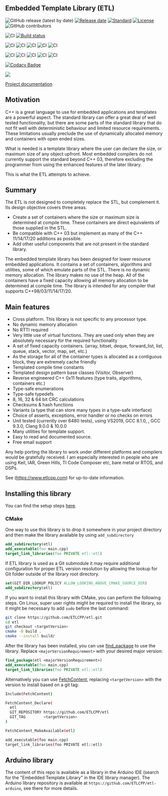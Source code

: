 Embedded Template Library (ETL)
-------------------------

![GitHub release (latest by date)](https://img.shields.io/github/v/release/jwellbelove/etl)
[![Release date](https://img.shields.io/github/release-date/jwellbelove/etl?color=%231182c3)](https://img.shields.io/github/release-date/jwellbelove/etl?color=%231182c3)
[![Standard](https://img.shields.io/badge/c%2B%2B-98/03/11/14/17/20-blue.svg)](https://en.wikipedia.org/wiki/C%2B%2B#Standardization)
[![License](https://img.shields.io/badge/license-MIT-blue.svg)](https://opensource.org/licenses/MIT)
![GitHub contributors](https://img.shields.io/github/contributors-anon/ETLCPP/etl)

![CI](https://github.com/ETLCPP/etl/workflows/msvc/badge.svg?branch=master)
[![Build status](https://ci.appveyor.com/api/projects/status/b7jgecv7unqjw4u0/branch/master?svg=true)](https://ci.appveyor.com/project/jwellbelove/etl/branch/master)

![CI](https://github.com/ETLCPP/etl/actions/workflows/gcc-c++11.yml/badge.svg?branch=master)
![CI](https://github.com/ETLCPP/etl/actions/workflows/gcc-c++14.yml/badge.svg?branch=master)
![CI](https://github.com/ETLCPP/etl/actions/workflows/gcc-c++17.yml/badge.svg?branch=master)
![CI](https://github.com/ETLCPP/etl/actions/workflows/gcc-c++20.yml/badge.svg?branch=master)
![CI](https://github.com/ETLCPP/etl/actions/workflows/gcc-syntax-checks.yml/badge.svg?branch=master)

![CI](https://github.com/ETLCPP/etl/actions/workflows/clang-c++11.yml/badge.svg?branch=master)
![CI](https://github.com/ETLCPP/etl/actions/workflows/clang-c++14.yml/badge.svg?branch=master)
![CI](https://github.com/ETLCPP/etl/actions/workflows/clang-c++17.yml/badge.svg?branch=master)
![CI](https://github.com/ETLCPP/etl/actions/workflows/clang-c++20.yml/badge.svg?branch=master)
![CI](https://github.com/ETLCPP/etl/actions/workflows/clang-syntax-checks.yml/badge.svg?branch=master)

[![Codacy Badge](https://api.codacy.com/project/badge/Grade/3c14cd918ccf40008d0bcd7b083d5946)](https://www.codacy.com/manual/jwellbelove/etl?utm_source=github.com&amp;utm_medium=referral&amp;utm_content=ETLCPP/etl&amp;utm_campaign=Badge_Grade)

[![](https://img.shields.io/static/v1?label=Sponsor&message=%E2%9D%A4&logo=GitHub&color=%23fe8e86)](https://www.etlcpp.com/sponsor.html)

[Project documentation](https://www.etlcpp.com/)

## Motivation

C++ is a great language to use for embedded applications and templates are a powerful aspect. The standard library can offer a great deal of well tested functionality,  but there are some parts of the standard library that do not fit well with deterministic behaviour and limited resource requirements. These limitations usually preclude the use of dynamically allocated memory and containers with open ended sizes.

What is needed is a template library where the user can declare the size, or maximum size of any object upfront. Most embedded compilers do not currently support the standard beyond C++ 03, therefore excluding the programmer from using the enhanced features of the later library.

This is what the ETL attempts to achieve.

## Summary

The ETL is not designed to completely replace the STL, but complement it.
Its design objective covers three areas.

- Create a set of containers where the size or maximum size is determined at compile time. These containers are direct equivalents of those supplied in the STL.
- Be compatible with C++ 03 but implement as many of the C++ 11/14/17/20 additions as possible.
- Add other useful components that are not present in the standard library.

The embedded template library has been designed for lower resource embedded applications.
It contains a set of containers, algorithms and utilities, some of which emulate parts of the STL.
There is no dynamic memory allocation. The library makes no use of the heap. All of the containers have a fixed capacity allowing all memory allocation to be determined at compile time.
The library is intended for any compiler that supports C++98/03/11/14/17/20.

## Main features

- Cross platform. This library is not specific to any processor type.
- No dynamic memory allocation
- No RTTI required
- Very little use of virtual functions. They are used only when they are absolutely necessary for the required functionality
- A set of fixed capacity containers. (array, bitset, deque, forward_list, list, queue,  stack, vector, map, set, etc.)
- As the storage for all of the container types is allocated as a contiguous block, they are extremely cache friendly
- Templated compile time constants
- Templated design pattern base classes (Visitor, Observer)
- Reverse engineered C++ 0x11 features (type traits, algorithms, containers etc.)
- Type-safe enumerations
- Type-safe typedefs
- 8, 16, 32 & 64 bit CRC calculations
- Checksums & hash functions
- Variants (a type that can store many types in a type-safe interface)
- Choice of asserts, exceptions, error handler or no checks on errors
- Unit tested (currently over 6480 tests), using VS2019, GCC 8.1.0, , GCC 9.3.0, Clang 9.0.0 & 10.0.0
- Many utilities for template support.
- Easy to read and documented source.
- Free email support

Any help porting the library to work under different platforms and compilers would be gratefully received.
I am especially interested in people who are using Keil, IAR, Green Hills, TI Code Composer etc, bare metal or RTOS, and DSPs.

See (https://www.etlcpp.com) for up-to-date information.

## Installing this library

You can find the setup steps [here](https://www.etlcpp.com/setup.html).

### CMake

One way to use this library is to drop it somewhere in your project directory
and then make the library available by using `add_subdirectory`

```cmake
add_subdirectory(etl)
add_executable(foo main.cpp)
target_link_libraries(foo PRIVATE etl::etl)
```

If ETL library is used as a Git submodule it may require additional configuration for proper ETL version resolution by allowing the lookup for Git folder outside of the library root directory.

```cmake
set(GIT_DIR_LOOKUP_POLICY ALLOW_LOOKING_ABOVE_CMAKE_SOURCE_DIR)
add_subdirectory(etl)
```

If you want to install this library with CMake, you can perform the following steps. On Linux,
super user rights might be required to install the library, so it might be necessary to add
`sudo` before the last command:

```sh
git clone https://github.com/ETLCPP/etl.git
cd etl
git checkout <targetVersion>
cmake -B build .
cmake --install build/
```

After the library has been installed, you can use
[find_package](https://cmake.org/cmake/help/latest/command/find_package.html) to use the library.
Replace `<majorVersionRequirement>` with your desired major version:

```cmake
find_package(etl <majorVersionRequirement>)
add_executable(foo main.cpp)
target_link_libraries(foo PRIVATE etl::etl)
```


Alternatively you can use [FetchContent](https://cmake.org/cmake/help/latest/module/FetchContent.html),
replacing `<targetVersion>` with the version to install based on a git tag:

```sh
Include(FetchContent)

FetchContent_Declare(
  etl
  GIT_REPOSITORY https://github.com/ETLCPP/etl
  GIT_TAG        <targetVersion>
)

FetchContent_MakeAvailable(etl)

add_executable(foo main.cpp)
target_link_libraries(foo PRIVATE etl::etl)
```

## Arduino library

The content of this repo is available as a library in the Arduino IDE (search for the "Embedded Template Library" in the IDE library manager). The Arduino library repository is available at ```https://github.com/ETLCPP/etl-arduino```, see there for more details.
